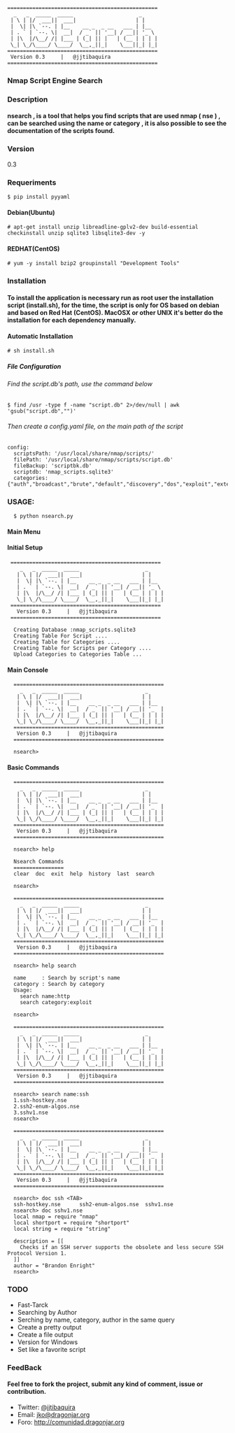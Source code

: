 ```
================================================
  _   _  _____  _____                     _
 | \ | |/  ___||  ___|                   | |
 |  \| |\ `--. | |__    __ _  _ __   ___ | |__
 | . ` | `--. \|  __|  / _` || '__| / __|| '_ \
 | |\  |/\__/ /| |___ | (_| || |   | (__ | | | |
 \_| \_/\____/ \____/  \__,_||_|    \___||_| |_|
================================================
 Version 0.3     |   @jjtibaquira
================================================
```
### Nmap Script Engine Search

### Description
#### nsearch , is a tool that helps you find scripts that are used nmap ( nse ) , can be searched using the name or category , it is also possible to see the documentation of the scripts found.

### Version
0.3

### Requeriments

```
$ pip install pyyaml
```

#### Debian(Ubuntu)

```
# apt-get install unzip libreadline-gplv2-dev build-essential checkinstall unzip sqlite3 libsqlite3-dev -y
```

#### REDHAT(CentOS)

```
# yum -y install bzip2 groupinstall "Development Tools"
```

### Installation
#### To install the application is necessary run as root user the installation script (install.sh), for the time, the script is only for OS based on debian and based on Red Hat (CentOS). MacOSX or other UNIX  it's better do the installation for each dependency manually.

#### Automatic Installation

```
# sh install.sh
```

##### File Configuration
###### Find the script.db's path, use the command below
```
$ find /usr -type f -name "script.db" 2>/dev/null | awk 'gsub("script.db","")'
```
###### Then create a config.yaml file, on the main path of the script
```
config:
  scriptsPath: '/usr/local/share/nmap/scripts/'
  filePath: '/usr/local/share/nmap/scripts/script.db'
  fileBackup: 'scriptbk.db'
  scriptdb: 'nmap_scripts.sqlite3'
  categories: {"auth","broadcast","brute","default","discovery","dos","exploit","external","fuzzer","intrusive","malware","safe","version","vuln"}

```

### USAGE:

```
  $ python nsearch.py
```

#### Main Menu
#### Initial Setup

```
 ================================================
    _   _  _____  _____                     _
   | \ | |/  ___||  ___|                   | |
   |  \| |\ `--. | |__    __ _  _ __   ___ | |__
   | . ` | `--. \|  __|  / _` || '__| / __|| '_ \
   | |\  |/\__/ /| |___ | (_| || |   | (__ | | | |
   \_| \_/\____/ \____/  \__,_||_|    \___||_| |_|
 ================================================
   Version 0.3     |   @jjtibaquira
 ================================================

  Creating Database :nmap_scripts.sqlite3
  Creating Table For Script ....
  Creating Table for Categories ....
  Creating Table for Scripts per Category ....
  Upload Categories to Categories Table ...
```

#### Main Console

```
  ================================================
    _   _  _____  _____                     _
   | \ | |/  ___||  ___|                   | |
   |  \| |\ `--. | |__    __ _  _ __   ___ | |__
   | . ` | `--. \|  __|  / _` || '__| / __|| '_  |
   | |\  |/\__/ /| |___ | (_| || |   | (__ | | | |
   \_| \_/\____/ \____/  \__,_||_|    \___||_| |_|
  ================================================
   Version 0.3     |   @jjtibaquira
  ================================================

  nsearch>
```

#### Basic Commands

```
  ================================================
    _   _  _____  _____                     _
   | \ | |/  ___||  ___|                   | |
   |  \| |\ `--. | |__    __ _  _ __   ___ | |__
   | . ` | `--. \|  __|  / _` || '__| / __|| '_  |
   | |\  |/\__/ /| |___ | (_| || |   | (__ | | | |
   \_| \_/\____/ \____/  \__,_||_|    \___||_| |_|
  ================================================
   Version 0.3     |   @jjtibaquira
  ================================================

  nsearch> help

  Nsearch Commands
  ================
  clear  doc  exit  help  history  last  search

  nsearch>
```

```
  ================================================
    _   _  _____  _____                     _
   | \ | |/  ___||  ___|                   | |
   |  \| |\ `--. | |__    __ _  _ __   ___ | |__
   | . ` | `--. \|  __|  / _` || '__| / __|| '_  |
   | |\  |/\__/ /| |___ | (_| || |   | (__ | | | |
   \_| \_/\____/ \____/  \__,_||_|    \___||_| |_|
  ================================================
   Version 0.3     |   @jjtibaquira
  ================================================

  nsearch> help search

  name     : Search by script's name
  category : Search by category
  Usage:
    search name:http
    search category:exploit

  nsearch>
```

```
  ================================================
    _   _  _____  _____                     _
   | \ | |/  ___||  ___|                   | |
   |  \| |\ `--. | |__    __ _  _ __   ___ | |__
   | . ` | `--. \|  __|  / _` || '__| / __|| '_  |
   | |\  |/\__/ /| |___ | (_| || |   | (__ | | | |
   \_| \_/\____/ \____/  \__,_||_|    \___||_| |_|
  ================================================
   Version 0.3     |   @jjtibaquira
  ================================================

  nsearch> search name:ssh
  1.ssh-hostkey.nse
  2.ssh2-enum-algos.nse
  3.sshv1.nse
  nsearch>
```

```
  ================================================
    _   _  _____  _____                     _
   | \ | |/  ___||  ___|                   | |
   |  \| |\ `--. | |__    __ _  _ __   ___ | |__
   | . ` | `--. \|  __|  / _` || '__| / __|| '_  |
   | |\  |/\__/ /| |___ | (_| || |   | (__ | | | |
   \_| \_/\____/ \____/  \__,_||_|    \___||_| |_|
  ================================================
   Version 0.3     |   @jjtibaquira
  ================================================

  nsearch> doc ssh <TAB>
  ssh-hostkey.nse      ssh2-enum-algos.nse  sshv1.nse
  nsearch> doc sshv1.nse
  local nmap = require "nmap"
  local shortport = require "shortport"
  local string = require "string"

  description = [[
    Checks if an SSH server supports the obsolete and less secure SSH Protocol Version 1.
  ]]
  author = "Brandon Enright"
  nsearch>
```


### TODO
* Fast-Tarck
* Searching by Author
* Serching by name, category, author in the same query
* Create a pretty output
* Create a file output
* Version for Windows
* Set like a favorite script

### FeedBack
#### Feel free to fork the project, submit any kind of comment, issue or contribution.

* Twitter: [@jjtibaquira](https://twitter.com/jjtibaquira)
* Email: jko@dragonjar.org
* Foro: http://comunidad.dragonjar.org